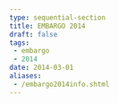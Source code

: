 ```yaml
---
type: sequential-section
title: EMBARGO 2014
draft: false
tags:
 - embargo
 - 2014
date: 2014-03-01
aliases:
 - /embargo2014info.shtml
---
```


